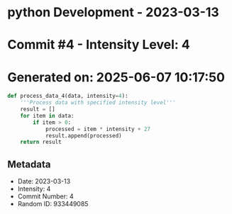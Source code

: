 ﻿# python Development - 2023-03-13
# Commit #4 - Intensity Level: 4
# Generated on: 2025-06-07 10:17:50
```python
def process_data_4(data, intensity=4):
    '''Process data with specified intensity level'''
    result = []
    for item in data:
        if item > 0:
            processed = item * intensity + 27
            result.append(processed)
    return result
```
## Metadata
- Date: 2023-03-13
- Intensity: 4
- Commit Number: 4
- Random ID: 933449085
